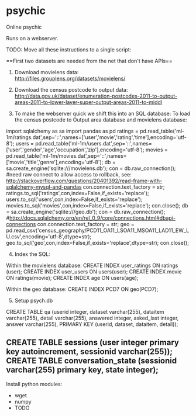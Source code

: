 # psychic
Online psychic

Runs on a webserver.

TODO: Move all these instructions to a single script:

==First two datasets are needed from the net that don't have APIs==
1) Download movielens data:
http://files.grouplens.org/datasets/movielens/

2) Download the census postcode to output data:
http://data.gov.uk/dataset/enumeration-postcodes-2011-to-output-areas-2011-to-lower-layer-super-output-areas-2011-to-middl

3) To make the webserver quick we shift this into an SQL database:
To load the census postcode to Output area database and movielens database:

import sqlalchemy as sa
import pandas as pd
ratings = pd.read_table('ml-1m/ratings.dat',sep='::',names=['user','movie','rating','time'],encoding='utf-8');
users = pd.read_table('ml-1m/users.dat',sep='::',names=['user','gender','age','occupation','zip'],encoding='utf-8');
movies = pd.read_table('ml-1m/movies.dat',sep='::',names=['movie','title','genre'],encoding='utf-8');
db = sa.create_engine('sqlite:///movielens.db');
con = db.raw_connection(); #need raw connect to allow access to rollback, see: http://stackoverflow.com/questions/20401392/read-frame-with-sqlalchemy-mysql-and-pandas
con.connection.text_factory = str;
ratings.to_sql('ratings',con,index=False,if_exists='replace');
users.to_sql('users',con,index=False,if_exists='replace');
movies.to_sql('movies',con,index=False,if_exists='replace');
con.close();
db = sa.create_engine('sqlite:///geo.db');
con = db.raw_connection(); #http://docs.sqlalchemy.org/en/rel_0_9/core/connections.html#dbapi-connections
con.connection.text_factory = str;
geo = pd.read_csv('census_geography/PCD11_OA11_LSOA11_MSOA11_LAD11_EW_LU.csv',encoding='utf-8',dtype=str);
geo.to_sql('geo',con,index=False,if_exists='replace',dtype=str);
con.close();

4) Index the SQL:

Within the movielens database:
CREATE INDEX user_ratings ON ratings (user);
CREATE INDEX user_users ON users(user);
CREATE INDEX movie ON ratings(movie);
CREATE INDEX age ON users(age);

Within the geo database:
CREATE INDEX PCD7 ON geo(PCD7);

5) Setup psych.db

CREATE TABLE qa (userid integer, dataset varchar(255), dataitem varchar(255), detail varchar(255), answered integer, asked_last integer, answer varchar(255), PRIMARY KEY (userid, dataset, dataitem, detail));

CREATE TABLE sessions (user integer primary key autoincrement, sessionid varchar(255));
CREATE TABLE conversation_state (sessionid varchar(255) primary key, state integer);
----------------------

Install python modules:
- wget
- numpy
- TODO
